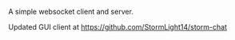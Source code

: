 A simple websocket client and server.

Updated GUI client at https://github.com/StormLight14/storm-chat
